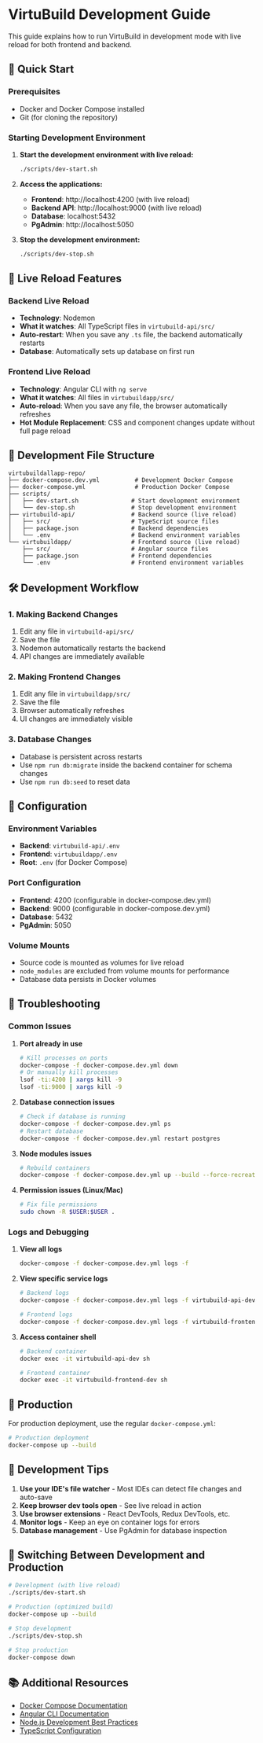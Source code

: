 # VirtuBuild Development Guide

This guide explains how to run VirtuBuild in development mode with live reload for both frontend and backend.

## 🚀 Quick Start

### Prerequisites
- Docker and Docker Compose installed
- Git (for cloning the repository)

### Starting Development Environment

1. **Start the development environment with live reload:**
   ```bash
   ./scripts/dev-start.sh
   ```

2. **Access the applications:**
   - **Frontend**: http://localhost:4200 (with live reload)
   - **Backend API**: http://localhost:9000 (with live reload)
   - **Database**: localhost:5432
   - **PgAdmin**: http://localhost:5050

3. **Stop the development environment:**
   ```bash
   ./scripts/dev-stop.sh
   ```

## 🔄 Live Reload Features

### Backend Live Reload
- **Technology**: Nodemon
- **What it watches**: All TypeScript files in `virtubuild-api/src/`
- **Auto-restart**: When you save any `.ts` file, the backend automatically restarts
- **Database**: Automatically sets up database on first run

### Frontend Live Reload
- **Technology**: Angular CLI with `ng serve`
- **What it watches**: All files in `virtubuildapp/src/`
- **Auto-reload**: When you save any file, the browser automatically refreshes
- **Hot Module Replacement**: CSS and component changes update without full page reload

## 📁 Development File Structure

```
virtubuildallapp-repo/
├── docker-compose.dev.yml          # Development Docker Compose
├── docker-compose.yml              # Production Docker Compose
├── scripts/
│   ├── dev-start.sh               # Start development environment
│   └── dev-stop.sh                # Stop development environment
├── virtubuild-api/                # Backend source (live reload)
│   ├── src/                       # TypeScript source files
│   ├── package.json               # Backend dependencies
│   └── .env                       # Backend environment variables
└── virtubuildapp/                 # Frontend source (live reload)
    ├── src/                       # Angular source files
    ├── package.json               # Frontend dependencies
    └── .env                       # Frontend environment variables
```

## 🛠️ Development Workflow

### 1. Making Backend Changes
1. Edit any file in `virtubuild-api/src/`
2. Save the file
3. Nodemon automatically restarts the backend
4. API changes are immediately available

### 2. Making Frontend Changes
1. Edit any file in `virtubuildapp/src/`
2. Save the file
3. Browser automatically refreshes
4. UI changes are immediately visible

### 3. Database Changes
- Database is persistent across restarts
- Use `npm run db:migrate` inside the backend container for schema changes
- Use `npm run db:seed` to reset data

## 🔧 Configuration

### Environment Variables
- **Backend**: `virtubuild-api/.env`
- **Frontend**: `virtubuildapp/.env`
- **Root**: `.env` (for Docker Compose)

### Port Configuration
- **Frontend**: 4200 (configurable in docker-compose.dev.yml)
- **Backend**: 9000 (configurable in docker-compose.dev.yml)
- **Database**: 5432
- **PgAdmin**: 5050

### Volume Mounts
- Source code is mounted as volumes for live reload
- `node_modules` are excluded from volume mounts for performance
- Database data persists in Docker volumes

## 🐛 Troubleshooting

### Common Issues

1. **Port already in use**
   ```bash
   # Kill processes on ports
   docker-compose -f docker-compose.dev.yml down
   # Or manually kill processes
   lsof -ti:4200 | xargs kill -9
   lsof -ti:9000 | xargs kill -9
   ```

2. **Database connection issues**
   ```bash
   # Check if database is running
   docker-compose -f docker-compose.dev.yml ps
   # Restart database
   docker-compose -f docker-compose.dev.yml restart postgres
   ```

3. **Node modules issues**
   ```bash
   # Rebuild containers
   docker-compose -f docker-compose.dev.yml up --build --force-recreate
   ```

4. **Permission issues (Linux/Mac)**
   ```bash
   # Fix file permissions
   sudo chown -R $USER:$USER .
   ```

### Logs and Debugging

1. **View all logs**
   ```bash
   docker-compose -f docker-compose.dev.yml logs -f
   ```

2. **View specific service logs**
   ```bash
   # Backend logs
   docker-compose -f docker-compose.dev.yml logs -f virtubuild-api-dev
   
   # Frontend logs
   docker-compose -f docker-compose.dev.yml logs -f virtubuild-frontend-dev
   ```

3. **Access container shell**
   ```bash
   # Backend container
   docker exec -it virtubuild-api-dev sh
   
   # Frontend container
   docker exec -it virtubuild-frontend-dev sh
   ```

## 🚀 Production

For production deployment, use the regular `docker-compose.yml`:

```bash
# Production deployment
docker-compose up --build
```

## 📝 Development Tips

1. **Use your IDE's file watcher** - Most IDEs can detect file changes and auto-save
2. **Keep browser dev tools open** - See live reload in action
3. **Use browser extensions** - React DevTools, Redux DevTools, etc.
4. **Monitor logs** - Keep an eye on container logs for errors
5. **Database management** - Use PgAdmin for database inspection

## 🔄 Switching Between Development and Production

```bash
# Development (with live reload)
./scripts/dev-start.sh

# Production (optimized build)
docker-compose up --build

# Stop development
./scripts/dev-stop.sh

# Stop production
docker-compose down
```

## 📚 Additional Resources

- [Docker Compose Documentation](https://docs.docker.com/compose/)
- [Angular CLI Documentation](https://angular.io/cli)
- [Node.js Development Best Practices](https://nodejs.org/en/docs/guides/)
- [TypeScript Configuration](https://www.typescriptlang.org/docs/)
